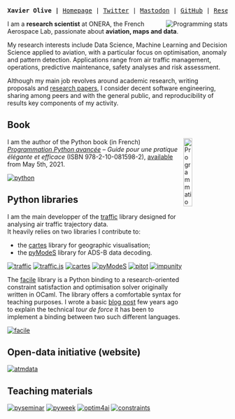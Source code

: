 <p><pre align="center"><strong>Xavier Olive |</strong> <a href="https://www.xoolive.org">Homepage</a> | <a href="https://twitter.com/x00live">Twitter</a> | <a href="https://mapstodon.space/@xoolive">Mastodon</a> | <a href="https://github.com/xoolive">GitHub</a> | <a href="https://www.researchgate.net/profile/Xavier-Olive">ResearchGate</a> | <a href="https://linkedin.com/in/xoolive">LinkedIn</a> | <a href="https://stackoverflow.com/users/1595335/xoolive">Stackoverflow</a> | <a href="https://www.strava.com/athletes/6098259">Strava</a></pre></p>

<img src="https://github-readme-stats.vercel.app/api/top-langs/?username=xoolive&layout=compact&exclude_repo=xoolive.github.io&hide=Jupyter%20Notebook,HTML,CSS,SCSS,Makefile,CMake,Vim%20script&langs_count=8"
     alt="Programming stats" align="right"/>
     
I am a **research scientist** at ONERA, the French Aerospace Lab, passionate about **aviation, maps and data**.

My research interests include Data Science, Machine Learning and Decision Science applied to aviation, with a particular focus on optimisation, anomaly and pattern detection. Applications range from air traffic management, operations, predictive maintenance, safety analyses and risk assessment.

Although my main job revolves around academic research, writing proposals and [research papers](https://www.xoolive.org/research), I consider decent software engineering, sharing among peers and with the general public, and reproducibility of results key components of my activity.

## Book

<a href="https://www.xoolive.org/python/">
  <img src="https://www.xoolive.org/python/_static/9782100815982_thumb.jpg"
       alt="Programmation Python avancée" width="20%" align="right"/>
</a>

I am the author of the Python book (in French) [*Programmation Python avancée*](https://www.xoolive.org/python/) *– Guide pour une pratique élégante et efficace* (ISBN 978-2-10-081598-2), [available](https://www.amazon.fr/dp/2100815989/) from May 5th, 2021.

[![python](https://github-readme-stats.vercel.app/api/pin/?username=xoolive&repo=python&show_owner=false)](https://www.xoolive.org/python)
<!--[![aviationbook](https://github-readme-stats.vercel.app/api/pin/?username=aviationbook&repo=aviationbook&show_owner=true)](https://github.com/aviationbook/aviationbook)-->

## Python libraries

I am the main developper of the [traffic](https://github.com/xoolive/traffic) library designed for analysing air traffic trajectory data.  
It heavily relies on two libraries I contribute to:

- the [cartes](https://github.com/xoolive/cartes) library for geographic visualisation;
- the [pyModeS](https://github.com/junzis/pymodes) library for ADS-B data decoding.

[![traffic](https://github-readme-stats.vercel.app/api/pin/?username=xoolive&repo=traffic&show_owner=false)](https://github.com/xoolive/traffic)
[![traffic.js](https://github-readme-stats.vercel.app/api/pin/?username=xoolive&repo=traffic.js&show_owner=false)](https://github.com/xoolive/traffic.js)
[![cartes](https://github-readme-stats.vercel.app/api/pin/?username=xoolive&repo=cartes&show_owner=false)](https://github.com/xoolive/cartes)
[![pyModeS](https://github-readme-stats.vercel.app/api/pin/?username=junzis&repo=pymodes&show_owner=true)](https://github.com/junzis/pymodes)
[![pitot](https://github-readme-stats.vercel.app/api/pin/?username=open-aviation&repo=pitot&show_owner=false)](https://github.com/open-aviation/pitot)
[![impunity](https://github-readme-stats.vercel.app/api/pin/?username=achevrot&repo=impunity&show_owner=false)](https://github.com/achevrot/impunity)

The [facile](https://github.com/xoolive/facile) library is a Python binding to a research-oriented constraint satisfaction and optimisation solver originally written in OCaml. The library offers a comfortable syntax for teaching purposes. I wrote a basic [blog post](https://www.xoolive.org/2014/09/20/python-wrapping-for-ocaml-facile-library.html) few years ago to explain the technical *tour de force* it has been to implement a binding between two such different languages.

[![facile](https://github-readme-stats.vercel.app/api/pin/?username=xoolive&repo=facile&show_owner=false)](https://github.com/xoolive/facile)

## Open-data initiative (website)

[![atmdata](https://github-readme-stats.vercel.app/api/pin/?username=atmdata&repo=atmdata.github.io&show_owner=false)](https://atmdata.github.io)

## Teaching materials

[![pyseminar](https://github-readme-stats.vercel.app/api/pin/?username=xoolive&repo=pyseminar&show_owner=false)](https://github.com/xoolive/pyseminar)
[![pyweek](https://github-readme-stats.vercel.app/api/pin/?username=xoolive&repo=pyweek&show_owner=false)](https://github.com/xoolive/pyweek)
[![optim4ai](https://github-readme-stats.vercel.app/api/pin/?username=xoolive&repo=optim4ai&show_owner=false)](https://github.com/xoolive/optim4ai)
[![constraints](https://github-readme-stats.vercel.app/api/pin/?username=xoolive&repo=constraints&show_owner=false)](https://github.com/xoolive/constraints)
